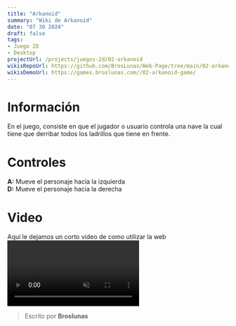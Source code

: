 ```yaml
---
title: "Arkanoid"
summary: "Wiki de Arkanoid"
date: "07 30 2024"
draft: false
tags:
- Juego 2D
- Desktop
projectUrl: /projects/juegos-2d/02-arkanoid
wikisRepoUrl: https://github.com/BrosLunas/Web-Page/tree/main/02-arkanoid-game/
wikisDemoUrl: https://games.broslunas.com//02-arkanoid-game/
---
```

# Información
En el juego, consiste en que el jugador o usuario controla una nave la cual tiene que derribar todos los ladrillos que tiene en frente.

# Controles
<b>A:</b> Mueve el personaje hacia la izquierda <br>
<b>D:</b> Mueve el personaje hacia la derecha <br>

# Video
Aquí le dejamos un corto video de como utilizar la web
<video class="container video" controls muted>
    <source src="https://assets.broslunas.com/gameplay/arkanoid.mp4" type="video/mp4">
</video>

> Escrito por **Broslunas**
